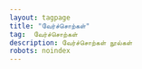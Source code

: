 ```yaml
---
layout: tagpage
title: "வேர்ச்சொற்கள்"
tag:  வேர்ச்சொற்கள்
description: வேர்ச்சொற்கள் நூல்கள்
robots: noindex
---
```

